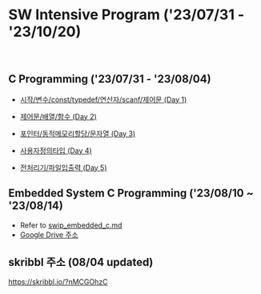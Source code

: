 # SW Intensive Program ('23/07/31 - '23/10/20)
<br>

## C Programming ('23/07/31 - '23/08/04)
- [시작/변수/const/typedef/연산자/scanf/제어문 (Day 1)](https://github.com/wew97/HMC_SWIP/tree/main/swip_c_230731)

- [제어문/배열/함수 (Day 2)](https://github.com/wew97/HMC_SWIP/tree/main/swip_c_230801)

- [포인터/동적메모리할당/문자열 (Day 3)](https://github.com/wew97/HMC_SWIP/tree/main/swip_c_230802)

- [사용자정의타입 (Day 4)](https://github.com/wew97/HMC_SWIP/tree/main/swip_c_230803)

- [전처리기/파일입출력 (Day 5)](https://github.com/wew97/HMC_SWIP/tree/main/swip_c_230804)

## Embedded System C Programming ('23/08/10 ~ '23/08/14)

- Refer to [swip_embedded_c.md](./swip_embedded_c.md)
- [Google Drive 주소](https://drive.google.com/drive/folders/1MJMIj6ZnjHLNdF-J_YQzzrAuZomUoO9y)

## skribbl 주소 (08/04 updated)
https://skribbl.io/?nMCGOhzC
